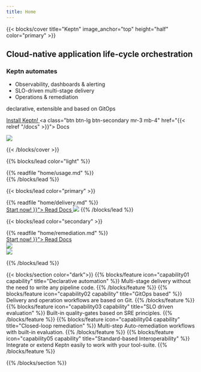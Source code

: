 ```yaml
---
title: Home
---
```




{{< blocks/cover title="Keptn" image_anchor="top" height="half" color="primary" >}}
<div class="mx-auto">

<div>

## Cloud-native application life-cycle orchestration

</div>
<div style="text-align: left">

### Keptn automates

- Observability, dashboards & alerting
- SLO-driven multi-stage delivery 
- Operations & remediation

declarative, extensible and based on GitOps

<a class="btn btn-lg mr-3 mb-4 -bg-green -text-white"
    href="https://keptn.sh/docs/quickstart/">
    Install Keptn!<i class="fas fa-arrow-alt-circle-right ml-2"></i>
</a>
 <a class="btn btn-lg btn-secondary mr-3 mb-4" href="{{< relref "/docs" >}}">
  Docs <i class="fas fa-arrow-alt-circle-right ml-2"></i>
 </a>
</div>
</div>
<picture>
    <source media="(min-width: 768px)" srcset="/images/home/hero/graphic-hero.svg">
    <img src="/images/home/hero/graphic-hero-XS.svg">
</picture>


{{< /blocks/cover >}}

{{% blocks/lead color="light" %}}

<div>
{{% readfile "home/usage.md" %}}
</div>
{{% /blocks/lead %}}

{{< blocks/lead color="primary" >}}
<div>
{{% readfile "home/delivery.md" %}}
</div>
<a class="btn btn-lg mr-3 mb-4 -bg-green -text-white" href="https://keptn.sh/docs/quickstart/">
    Start now!
</a>
 <a class="btn btn-lg btn-secondary mr-3 mb-4" href="{{< relref "/docs" >}}">
  Read Docs <i class="fas fa-arrow-alt-circle-right ml-2"></i>
 </a>
<picture width="100%">
    <source media="(min-width: 768px)" srcset="/images/home/use-cases/graphic-use-case-02.svg">
    <source media="(min-width: 576px)" srcset="/images/home/use-cases/graphic-use-case-02-S.svg">
    <img src="/images/home/use-cases/graphic-use-case-02-XS.svg">
</picture>
{{% /blocks/lead %}}

{{< blocks/lead color="secondary" >}}
<div>
{{% readfile "home/remediation.md" %}}
</div>

<a class="btn btn-lg mr-3 mb-4 -bg-green -text-white" href="https://keptn.sh/docs/quickstart/">
    Start now!
</a>
 <a class="btn btn-lg btn-secondary mr-3 mb-4" href="{{< relref "/docs" >}}">
  Read Docs <i class="fas fa-arrow-alt-circle-right ml-2"></i>
 </a>
<div class="container">
<div class="row">
    <div class="col">
    <picture>
        <source media="(min-width: 768px)" srcset="/images/home/use-cases/graphic-use-case-03a.svg">
        <img class="" src="/images/home/use-cases/graphic-use-case-03-XS.svg">
    </picture>
    </div>
    <div class="col">
    <picture>
        <img src="/images/home/use-cases/graphic-use-case-03b.svg">
    </picture>
    </div>
</div>
</div>

{{% /blocks/lead %}}

{{< blocks/section color="dark">}}
{{% blocks/feature icon="capability01 capability" title="Declarative automation" %}}
Multi-stage delivery without the need to write any pipeline code.
{{% /blocks/feature %}}
{{% blocks/feature icon="capability02 capability" title="GitOps based" %}}
Delivery and operation workflows are based on Git.
{{% /blocks/feature %}}
{{% blocks/feature icon="capability03 capability" title="SLO driven evaluation" %}}
Built-in quality-gates based on SRE principles.
{{% /blocks/feature %}}
{{% blocks/feature icon="capability04 capability" title="Closed-loop remediation" %}}
Multi-step Auto-remediation workflows with built-in evaluation.
{{% /blocks/feature %}}
{{% blocks/feature icon="capability05 capability" title="Standard-based Interoperability" %}}
Integrate or extend Keptn easily to work with your tool-suite.
{{% /blocks/feature %}}

{{% /blocks/section %}}